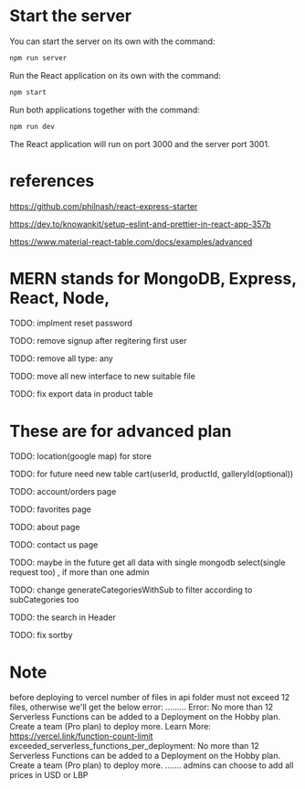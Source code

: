 # Start the server

   You can start the server on its own with the command:

   ```bash
   npm run server
   ```

   Run the React application on its own with the command:

   ```bash
   npm start
   ```

   Run both applications together with the command:

   ```bash
   npm run dev
   ```

   The React application will run on port 3000 and the server port 3001.

# references 

https://github.com/philnash/react-express-starter

https://dev.to/knowankit/setup-eslint-and-prettier-in-react-app-357b

https://www.material-react-table.com/docs/examples/advanced
# MERN stands for MongoDB, Express, React, Node, 

TODO: implment reset password

TODO: remove signup after regitering first user

TODO: remove all type: any 

TODO: move all new interface to new suitable file

TODO: fix export data in product table
# These are for advanced plan

TODO: location(google map) for store

TODO: for future need new table cart(userId, productId, galleryId(optional))

TODO: account/orders page

TODO: favorites page

TODO: about page

TODO: contact us page

TODO: maybe in the future get all data with single mongodb select(single request too) , if more than one admin

TODO: change generateCategoriesWithSub to filter according to subCategories too

TODO: the search in Header 

TODO: fix sortby

# Note
before deploying to vercel number of files in api folder must not exceed 12 files, otherwise we'll get the below error:
.........
Error: No more than 12 Serverless Functions can be added to a Deployment on the Hobby plan. Create a team (Pro plan) to deploy more. Learn More: https://vercel.link/function-count-limit
exceeded_serverless_functions_per_deployment: No more than 12 Serverless Functions can be added to a Deployment on the Hobby plan. Create a team (Pro plan) to deploy more.
.......
admins can choose to add all prices in USD or LBP